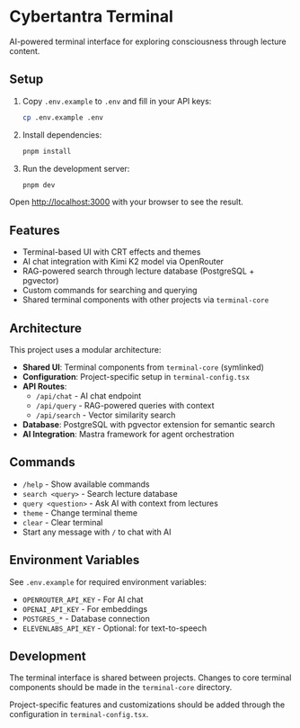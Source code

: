 # Cybertantra Terminal

AI-powered terminal interface for exploring consciousness through lecture content.

## Setup

1. Copy `.env.example` to `.env` and fill in your API keys:
   ```bash
   cp .env.example .env
   ```

2. Install dependencies:
   ```bash
   pnpm install
   ```

3. Run the development server:
   ```bash
   pnpm dev
   ```

Open [http://localhost:3000](http://localhost:3000) with your browser to see the result.

## Features

- Terminal-based UI with CRT effects and themes
- AI chat integration with Kimi K2 model via OpenRouter
- RAG-powered search through lecture database (PostgreSQL + pgvector)
- Custom commands for searching and querying
- Shared terminal components with other projects via `terminal-core`

## Architecture

This project uses a modular architecture:
- **Shared UI**: Terminal components from `terminal-core` (symlinked)
- **Configuration**: Project-specific setup in `terminal-config.tsx`
- **API Routes**: 
  - `/api/chat` - AI chat endpoint
  - `/api/query` - RAG-powered queries with context
  - `/api/search` - Vector similarity search
- **Database**: PostgreSQL with pgvector extension for semantic search
- **AI Integration**: Mastra framework for agent orchestration

## Commands

- `/help` - Show available commands
- `search <query>` - Search lecture database
- `query <question>` - Ask AI with context from lectures
- `theme` - Change terminal theme
- `clear` - Clear terminal
- Start any message with `/` to chat with AI

## Environment Variables

See `.env.example` for required environment variables:
- `OPENROUTER_API_KEY` - For AI chat
- `OPENAI_API_KEY` - For embeddings
- `POSTGRES_*` - Database connection
- `ELEVENLABS_API_KEY` - Optional: for text-to-speech

## Development

The terminal interface is shared between projects. Changes to core terminal components should be made in the `terminal-core` directory.

Project-specific features and customizations should be added through the configuration in `terminal-config.tsx`.